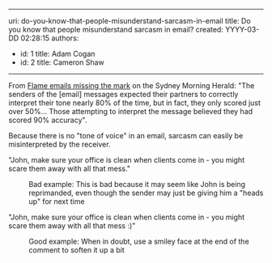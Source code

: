

---
uri: do-you-know-that-people-misunderstand-sarcasm-in-email
title: Do you know that people misunderstand sarcasm in email?
created: YYYY-03-DD 02:28:15
authors:
  - id: 1
    title: Adam Cogan
  - id: 2
    title: Cameron Shaw
---




<span class='intro'> 
  <p>From <a target="_blank" href="http&#58;//www.ssw.com.au/ssw/Redirect/smh_flameemailsmissingthemark.htm">Flame emails missing the mark</a> on the Sydney Morning Herald&#58; &quot;The senders of the [email] messages expected their partners to correctly interpret their tone nearly 80% of the time, but in fact, they only scored just over 50%... Those attempting to interpret the message believed they had scored 90%&#160;accuracy&quot;.</p>
 </span>

<p>Because there is no &quot;tone of voice&quot; in an email, sarcasm can easily be misinterpreted by the receiver.</p><p class="ssw15-rteElement-GreyBox"> 
   &quot;John, make sure your office is clean when clients come in - you might scare them away with all that mess.&quot;​​<br></p><dd class="ssw15-rteElement-FigureBad">Bad example&#58; This is bad because it may seem like John is being reprimanded, even though the sender may just be giving him a &quot;heads up&quot; for next time<br></dd><p class="ssw15-rteElement-GreyBox">&quot;John, make sure your office is clean when clients come in - you might scare them away with all that mess &#58;)&quot;​<br></p><dd class="ssw15-rteElement-FigureGood">Good example&#58; When in doubt, use a smiley face at the end of the comment to soften it up a bit<br></dd>


